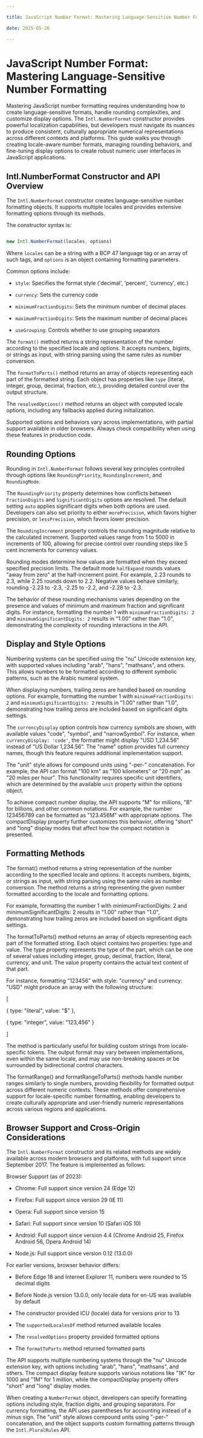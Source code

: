 ```yaml
---

title: JavaScript Number Format: Mastering Language-Sensitive Number Formatting

date: 2025-05-26

---
```



# JavaScript Number Format: Mastering Language-Sensitive Number Formatting

Mastering JavaScript number formatting requires understanding how to create language-sensitive formats, handle rounding complexities, and customize display options. The `Intl.NumberFormat` constructor provides powerful localization capabilities, but developers must navigate its nuances to produce consistent, culturally appropriate numerical representations across different contexts and platforms. This guide walks you through creating locale-aware number formats, managing rounding behaviors, and fine-tuning display options to create robust numeric user interfaces in JavaScript applications.


## Intl.NumberFormat Constructor and API Overview

The `Intl.NumberFormat` constructor creates language-sensitive number formatting objects. It supports multiple locales and provides extensive formatting options through its methods.

The constructor syntax is:

```javascript

new Intl.NumberFormat(locales, options)

```

Where `locales` can be a string with a BCP 47 language tag or an array of such tags, and `options` is an object containing formatting parameters.

Common options include:

- `style`: Specifies the format style ('decimal', 'percent', 'currency', etc.)

- `currency`: Sets the currency code

- `minimumFractionDigits`: Sets the minimum number of decimal places

- `maximumFractionDigits`: Sets the maximum number of decimal places

- `useGrouping`: Controls whether to use grouping separators

The `format()` method returns a string representation of the number according to the specified locale and options. It accepts numbers, bigints, or strings as input, with string parsing using the same rules as number conversion.

The `formatToParts()` method returns an array of objects representing each part of the formatted string. Each object has properties like `type` (literal, integer, group, decimal, fraction, etc.), providing detailed control over the output structure.

The `resolvedOptions()` method returns an object with computed locale options, including any fallbacks applied during initialization.

Supported options and behaviors vary across implementations, with partial support available in older browsers. Always check compatibility when using these features in production code.


## Rounding Options

Rounding in `Intl.NumberFormat` follows several key principles controlled through options like `RoundingPriority`, `RoundingIncrement`, and `RoundingMode`.

The `RoundingPriority` property determines how conflicts between `FractionDigits` and `SignificantDigits` options are resolved. The default setting `auto` applies significant digits when both options are used. Developers can also set priority to either `morePrecision`, which favors higher precision, or `lessPrecision`, which favors lower precision.

The `RoundingIncrement` property controls the rounding magnitude relative to the calculated increment. Supported values range from 1 to 5000 in increments of 100, allowing for precise control over rounding steps like 5 cent increments for currency values.

Rounding modes determine how values are formatted when they exceed specified precision limits. The default mode `halfExpand` rounds values "away from zero" at the half-increment point. For example, 2.23 rounds to 2.3, while 2.25 rounds down to 2.2. Negative values behave similarly, rounding -2.23 to -2.3, -2.25 to -2.2, and -2.28 to -2.3.

The behavior of these rounding mechanisms varies depending on the presence and values of minimum and maximum fraction and significant digits. For instance, formatting the number 1 with `minimumFractionDigits: 2` and `minimumSignificantDigits: 2` results in "1.00" rather than "1.0", demonstrating the complexity of rounding interactions in the API.


## Display and Style Options

Numbering systems can be specified using the "nu" Unicode extension key, with supported values including "arab", "hans", "mathsans", and others. This allows numbers to be formatted according to different symbolic patterns, such as the Arabic numeral system.

When displaying numbers, trailing zeros are handled based on rounding options. For example, formatting the number 1 with `minimumFractionDigits: 2` and `minimumSignificantDigits: 2` results in "1.00" rather than "1.0", demonstrating how trailing zeros are included based on significant digits settings.

The `currencyDisplay` option controls how currency symbols are shown, with available values "code", "symbol", and "narrowSymbol". For instance, when `currencyDisplay: 'code'`, the formatter might display "USD 1,234.56" instead of "US Dollar 1,234.56". The "name" option provides full currency names, though this feature requires additional implementation support.

The "unit" style allows for compound units using "-per-" concatenation. For example, the API can format "100 km" as "100 kilometers" or "20 mph" as "20 miles per hour". This functionality requires specific unit identifiers, which are determined by the available `unit` property within the options object.

To achieve compact number display, the API supports "M" for millions, "B" for billions, and other common notations. For example, the number 123456789 can be formatted as "123.456M" with appropriate options. The compactDisplay property further customizes this behavior, offering "short" and "long" display modes that affect how the compact notation is presented.


## Formatting Methods

The format() method returns a string representation of the number according to the specified locale and options. It accepts numbers, bigints, or strings as input, with string parsing using the same rules as number conversion. The method returns a string representing the given number formatted according to the locale and formatting options.

For example, formatting the number 1 with minimumFractionDigits: 2 and minimumSignificantDigits: 2 results in "1.00" rather than "1.0", demonstrating how trailing zeros are included based on significant digits settings.

The formatToParts() method returns an array of objects representing each part of the formatted string. Each object contains two properties: type and value. The type property represents the type of the part, which can be one of several values including integer, group, decimal, fraction, literal, currency, and unit. The value property contains the actual text content of that part.

For instance, formatting "123456" with style: "currency" and currency: "USD" might produce an array with the following structure:

[

  { type: "literal", value: "$" },

  { type: "integer", value: "123,456" }

]

The method is particularly useful for building custom strings from locale-specific tokens. The output format may vary between implementations, even within the same locale, and may use non-breaking spaces or be surrounded by bidirectional control characters.

The formatRange() and formatRangeToParts() methods handle number ranges similarly to single numbers, providing flexibility for formatted output across different numeric contexts. These methods offer comprehensive support for locale-specific number formatting, enabling developers to create culturally appropriate and user-friendly numeric representations across various regions and applications.


## Browser Support and Cross-Origin Considerations

The `Intl.NumberFormat` constructor and its related methods are widely available across modern browsers and platforms, with full support since September 2017. The feature is implemented as follows:

Browser Support (as of 2023):

- Chrome: Full support since version 24 (Edge 12)

- Firefox: Full support since version 29 (IE 11)

- Opera: Full support since version 15

- Safari: Full support since version 10 (Safari iOS 10)

- Android: Full support since version 4.4 (Chrome Android 25, Firefox Android 56, Opera Android 14)

- Node.js: Full support since version 0.12 (13.0.0)

For earlier versions, browser behavior differs:

- Before Edge 18 and Internet Explorer 11, numbers were rounded to 15 decimal digits

- Before Node.js version 13.0.0, only locale data for en-US was available by default

- The constructor provided ICU (locale) data for versions prior to 13

- The `supportedLocalesOf` method returned available locales

- The `resolvedOptions` property provided formatted options

- The `formatToParts` method returned formatted parts

The API supports multiple numbering systems through the "nu" Unicode extension key, with options including "arab", "hans", "mathsans", and others. The compact display feature supports various notations like "1K" for 1000 and "1M" for 1 million, while the compactDisplay property offers "short" and "long" display modes.

When creating a `NumberFormat` object, developers can specify formatting options including style, fraction digits, and grouping separators. For currency formatting, the API uses parentheses for accounting instead of a minus sign. The "unit" style allows compound units using "-per-" concatenation, and the object supports custom formatting patterns through the `Intl.PluralRules` API.

